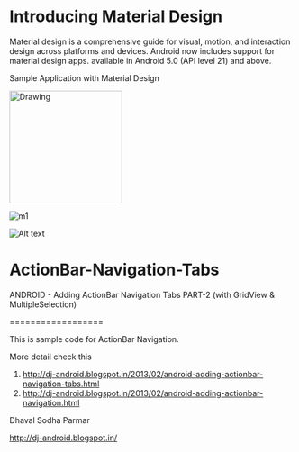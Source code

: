 Introducing Material Design
============================

Material design is a comprehensive guide for visual, motion, and interaction design across platforms and devices. Android now includes support for material design apps. available in Android 5.0 (API level 21) and above.

Sample Application with Material Design

<img src="https://github.com/dhaval0122/ActionBar-Navigation-Tabs/blob/master/device-2015-05-04-101820_1.gif" alt="Drawing" style="width: 200px;"/>

![m1](https://github.com/dhaval0122/ActionBar-Navigation-Tabs/blob/master/device-2015-05-04-101820_1.gif)


![Alt text](https://github.com/dhaval0122/ActionBar-Navigation-Tabs/blob/master/device-2015-05-04-101859_2.gif "Material Design - 2")



ActionBar-Navigation-Tabs
=========================

ANDROID - Adding ActionBar Navigation Tabs PART-2 (with GridView &amp; MultipleSelection)

==================

This is sample code for ActionBar Navigation.

More detail check this

1. http://dj-android.blogspot.in/2013/02/android-adding-actionbar-navigation-tabs.html
2. http://dj-android.blogspot.in/2013/02/android-adding-actionbar-navigation.html

Dhaval Sodha Parmar

http://dj-android.blogspot.in/
